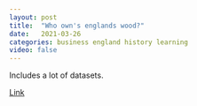```yaml
---
layout: post
title:  "Who own's englands wood?"
date:   2021-03-26
categories: business england history learning
video: false
---
```


Includes a lot of datasets.

[Link](//whoownsengland.org/2020/11/02/who-owns-englands-woods/)